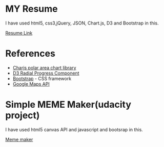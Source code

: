 <h1>MY Resume</h1>
<p>I have used html5, css3,jQuery, JSON, Chart.js, D3 and Bootstrap in this.</p>
<p><a href="http://hbhalla123.github.io/">Resume Link</a></p>
<h1>References</h1>
<ul>
	<li><a href="http://www.chartjs.org/docs/#polar-area-chart">Charjs polar area chart library</li>
	<li><a href="http://www.brightpointinc.com/clients/brightpointinc.com/library/radialProgress/index.html?source=d3js">D3 Radial Progress Component</li>
	<li><a href="http://getbootstrap.com/">Bootstrap</a> - CSS framework</li>
	<li><a href="https://developers.google.com/maps/documentation/javascript/tutorial">Google Maps API</a></li>

</ul>
<h1>Simple MEME Maker(udacity project)</h1>
<p>I have used html5 canvas API and javascript and bootsrap  in this.</p>
<p><a href="http://hbhalla123.github.io/meme">Meme maker</a></p>


